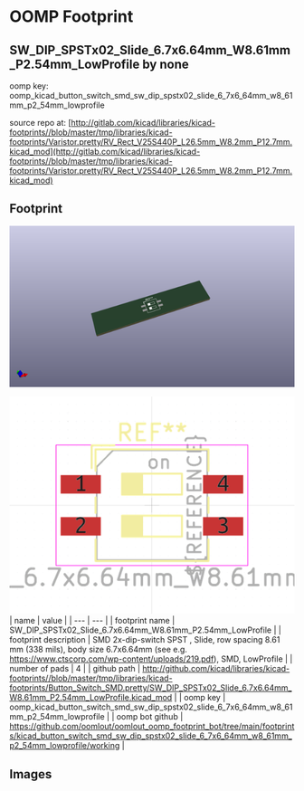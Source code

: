 # OOMP Footprint  
## SW_DIP_SPSTx02_Slide_6.7x6.64mm_W8.61mm_P2.54mm_LowProfile  by none  
  
oomp key: oomp_kicad_button_switch_smd_sw_dip_spstx02_slide_6_7x6_64mm_w8_61mm_p2_54mm_lowprofile  
  
source repo at: [http://gitlab.com/kicad/libraries/kicad-footprints//blob/master/tmp/libraries/kicad-footprints/Varistor.pretty/RV_Rect_V25S440P_L26.5mm_W8.2mm_P12.7mm.kicad_mod](http://gitlab.com/kicad/libraries/kicad-footprints//blob/master/tmp/libraries/kicad-footprints/Varistor.pretty/RV_Rect_V25S440P_L26.5mm_W8.2mm_P12.7mm.kicad_mod)  
## Footprint  
  
[![working_kicad_pcb_3d.png](working_kicad_pcb_3d_600.png)](working_kicad_pcb_3d.png)  
  
[![working.png](working_600.png)](working.png)  
| name | value | 
| --- | --- | 
| footprint name | SW_DIP_SPSTx02_Slide_6.7x6.64mm_W8.61mm_P2.54mm_LowProfile | 
| footprint description | SMD 2x-dip-switch SPST , Slide, row spacing 8.61 mm (338 mils), body size 6.7x6.64mm (see e.g. https://www.ctscorp.com/wp-content/uploads/219.pdf), SMD, LowProfile | 
| number of pads | 4 | 
| github path | http://github.com/kicad/libraries/kicad-footprints//blob/master/tmp/libraries/kicad-footprints/Button_Switch_SMD.pretty/SW_DIP_SPSTx02_Slide_6.7x6.64mm_W8.61mm_P2.54mm_LowProfile.kicad_mod | 
| oomp key | oomp_kicad_button_switch_smd_sw_dip_spstx02_slide_6_7x6_64mm_w8_61mm_p2_54mm_lowprofile | 
| oomp bot github | https://github.com/oomlout/oomlout_oomp_footprint_bot/tree/main/footprints/kicad_button_switch_smd_sw_dip_spstx02_slide_6_7x6_64mm_w8_61mm_p2_54mm_lowprofile/working | 
## Images  
